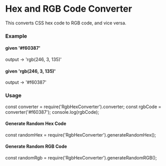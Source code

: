 # Hex and RGB Code Converter

This converts CSS hex code to RGB code, and vice versa. 

### Example

#### given '#f60387'
output -> 'rgb(246, 3, 135)'

#### given 'rgb(246, 3, 135)'
output -> '#f60387'

### Usage
const converter = require('RgbHexConverter').converter;
const rgbCode = converter('#f60387');
console.log(rgbCode);

#### Generate Random Hex Code
const randomHex = require('RgbHexConverter').generateRandomHex();

#### Generate Random RGB Code
const randomRgb = require('RgbHexConverter').generateRandomRGB();



